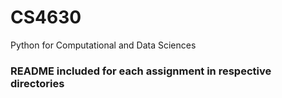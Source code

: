 # CS4630
Python for Computational and Data Sciences 

### README included for each assignment in respective directories 
